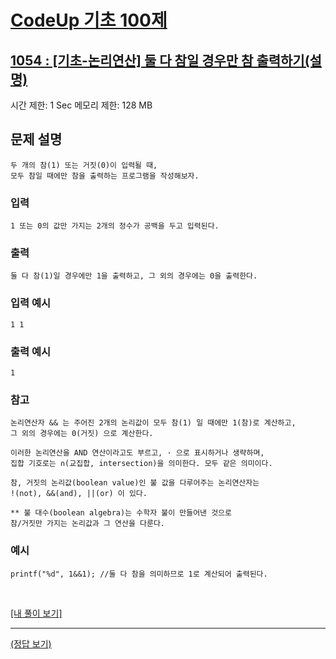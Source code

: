 # [CodeUp 기초 100제](https://codeup.kr/problem.php)

## [1054 : [기초-논리연산] 둘 다 참일 경우만 참 출력하기(설명)](https://codeup.kr/problem.php?id=1054)

시간 제한: 1 Sec 메모리 제한: 128 MB

## 문제 설명

    두 개의 참(1) 또는 거짓(0)이 입력될 때,
    모두 참일 때에만 참을 출력하는 프로그램을 작성해보자.

### 입력

    1 또는 0의 값만 가지는 2개의 정수가 공백을 두고 입력된다.

### 출력

    둘 다 참(1)일 경우에만 1을 출력하고, 그 외의 경우에는 0을 출력한다.

### 입력 예시

    1 1

### 출력 예시

    1

### 참고

    논리연산자 && 는 주어진 2개의 논리값이 모두 참(1) 일 때에만 1(참)로 계산하고,
    그 외의 경우에는 0(거짓) 으로 계산한다.

    이러한 논리연산을 AND 연산이라고도 부르고, · 으로 표시하거나 생략하며,
    집합 기호로는 ∩(교집합, intersection)을 의미한다. 모두 같은 의미이다.

    참, 거짓의 논리값(boolean value)인 불 값을 다루어주는 논리연산자는
    !(not), &&(and), ||(or) 이 있다.

    ** 불 대수(boolean algebra)는 수학자 불이 만들어낸 것으로
    참/거짓만 가지는 논리값과 그 연산을 다룬다.

### 예시

    printf("%d", 1&&1); //둘 다 참을 의미하므로 1로 계산되어 출력된다.

</br>

[[내 풀이 보기]](https://github.com/flexboni/code_up/blob/master/1054/myCode.cpp)

---

[(정답 보기)](https://codeup.kr/showsource.php?id=425078)